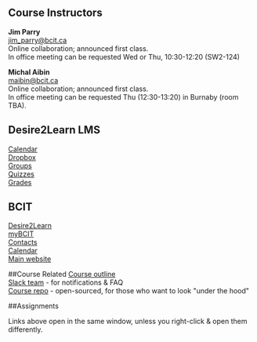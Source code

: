 ## Course Instructors
**Jim Parry**  
<jim_parry@bcit.ca>   
Online collaboration; announced first class.  
In office meeting can be requested Wed or Thu, 10:30-12:20 (SW2-124)

**Michal Aibin**  
<maibin@bcit.ca>  
Online collaboration; announced first class.  
In office meeting can be requested Thu (12:30-13:20) in Burnaby (room TBA).

## Desire2Learn LMS
[Calendar](https://learn.bcit.ca/d2l/le/calendar/{ou})  
[Dropbox](https://learn.bcit.ca/d2l/lms/dropbox/user/folders_list.d2l?ou={ou}&amp;isprv=0)  
[Groups](https://learn.bcit.ca/d2l/lms/group/user_group_list.d2l?ou={ou})  
[Quizzes](https://learn.bcit.ca/d2l/lms/quizzing/user/quizzes_list.d2l?ou={ou})  
[Grades](https://learn.bcit.ca/d2l/lms/grades/index.d2l?ou={ou})  

## BCIT
[Desire2Learn](https://learn.bcit.ca/)  
[myBCIT](https://my.bcit.ca)  
[Contacts](http://www.bcit.ca/contacts/)  
[Calendar](http://www.bcit.ca/calendar/)  
[Main website](http://www.bcit.ca/)  

##Course Related
[Course outline]({outline})  
[Slack team](https://comp4711.slack.com) - for notifications & FAQ  
[Course repo](https://github.com/jedi-academy/learn-4711) - open-sourced, for those who want to look "under the hood"    

##Assignments
<!---
[Assignment 1](/display/assignment/assignment1)  
[Assignment 1 FAQ](/display/assignment/assignment1faq)  
[Assignment 2](/display/assignment/assignment2)  
[Assignment 2 FAQ](/display/assignment/assignment2faq)  
--->
Links above open in the same window, unless you right-click & open them differently.
